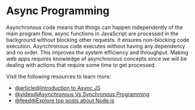 # Async Programming

Asynchronous code means that things can happen independently of the main program flow, async functions in JavaScript are processed in the background without blocking other requests. It ensures non-blocking code execution. Asynchronous code executes without having any dependency and no order. This improves the system efficiency and throughput. Making web apps requires knowledge of asynchronous concepts since we will be dealing with actions that require some time to get processed.

Visit the following resources to learn more:

- [@article@Introduction to Async JS](https://developer.mozilla.org/en-US/docs/Learn/JavaScript/Asynchronous/Introducing/)
- [@video@Asynchronous Vs Synchronous Programming](https://www.youtube.com/watch?v=Kpn2ajSa92c)
- [@feed@Explore top posts about Node.js](https://app.daily.dev/tags/nodejs?ref=roadmapsh)